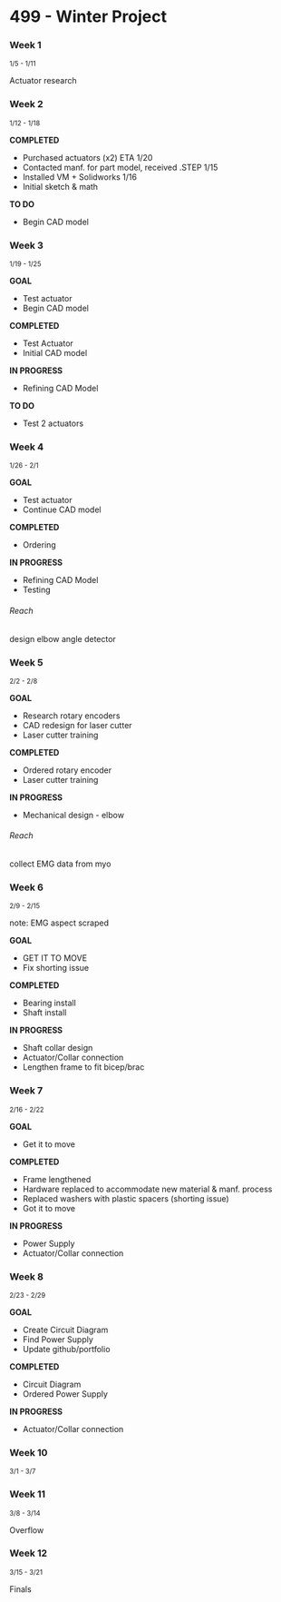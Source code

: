 # 499 - Winter Project

### Week 1<br>
<sup>1/5 - 1/11</sup>

Actuator research

### Week 2<br>
<sup>1/12 - 1/18</sup>

**COMPLETED**<br>
* Purchased actuators (x2) ETA 1/20
* Contacted manf. for part model, received .STEP 1/15
* Installed VM + Solidworks 1/16
* Initial sketch & math

**TO DO**<br>
* Begin CAD model

### Week 3<br>
<sup>1/19 - 1/25</sup>

**GOAL**
* Test actuator
* Begin CAD model

**COMPLETED**
* Test Actuator
* Initial CAD model

**IN PROGRESS**
* Refining CAD Model

**TO DO**
* Test 2 actuators

### Week 4<br>
<sup>1/26 - 2/1</sup>

**GOAL**
* Test actuator
* Continue CAD model

**COMPLETED**
* Ordering

**IN PROGRESS**
* Refining CAD Model
* Testing

###### Reach
design elbow angle detector

### Week 5<br>
<sup>2/2 - 2/8</sup>

**GOAL**
* Research rotary encoders
* CAD redesign for laser cutter
* Laser cutter training

**COMPLETED**
* Ordered rotary encoder
* Laser cutter training

**IN PROGRESS**
* Mechanical design - elbow

###### Reach
collect EMG data from myo

### Week 6<br>
<sup>2/9 - 2/15</sup>

note: EMG aspect scraped

**GOAL**
 * GET IT TO MOVE
 * Fix shorting issue

**COMPLETED**
 * Bearing install
 * Shaft install

 **IN PROGRESS**
 * Shaft collar design
 * Actuator/Collar connection
 * Lengthen frame to fit bicep/brac

### Week 7<br>
<sup>2/16 - 2/22</sup>

**GOAL**
 * Get it to move

**COMPLETED**
 * Frame lengthened
 * Hardware replaced to accommodate new material & manf. process
 * Replaced washers with plastic spacers (shorting issue)
 * Got it to move

**IN PROGRESS**
* Power Supply
* Actuator/Collar connection

### Week 8<br>
<sup>2/23 - 2/29</sup>

**GOAL**
 * Create Circuit Diagram
 * Find Power Supply
 * Update github/portfolio

**COMPLETED**
 * Circuit Diagram
 * Ordered Power Supply

**IN PROGRESS**
* Actuator/Collar connection

### Week 10<br>
<sup>3/1 - 3/7</sup>


### Week 11<br>
<sup>3/8 - 3/14</sup>

Overflow

### Week 12<br>
<sup>3/15 - 3/21</sup>

Finals
